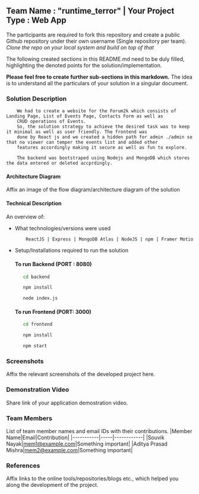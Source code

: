 ## Team Name : "runtime_terror" | Your Project Type : Web App

The participants are required to fork this repository and create a public Github repository under their own username (Single repository per team). *Clone the repo on your local system and build on top of that*

The following created sections in this README.md need to be duly filled, highlighting the denoted points for the solution/implementation. 

**Please feel free to create further sub-sections in this markdown.** The idea is to understand all the particulars of your solution in a singular document.

### Solution Description

```
    We had to create a website for the Forum2k which consists of Landing Page, List of Events Page, Contacts Form as well as
    CRUD operations of Events. 
    So, the solution strategy to achieve the desired task was to keep it minimal as well as user friendly. The frontend was 
    done by React js and we created a hidden path for admin ./admin so that no viewer can temper the events list and added other 
    features accordingly making it secure as well as fun to explore.
    
    The backend was bootstraped using Nodejs and MongoDB which stores the data entered or deleted accprdingly.
```

#### Architecture Diagram

Affix an image of the flow diagram/architecture diagram of the solution

#### Technical Description

An overview of:
* What technologies/versions were used

  ```sh
      ReactJS | Express | MongoDB Atlas | NodeJS | npm | Framer Motion | Axios | Gasp | Styled Elements
  ```

* Setup/Installations required to run the solution

  #### To run Backend (PORT : 8080)
   ```sh
      cd backend
   ```
   ```sh
      npm install
  ```
   ```sh
      node index.js
  ```
  #### To run Frontend (PORT: 3000)
   ```sh
      cd frontend
   ```
   ```sh
      npm install
   ```
   ```sh
      npm start
   ```

### Screenshots
Affix the relevant screenshots of the developed project here.

### Demonstration Video 
Share link of your application demostration video. 

### Team Members
List of team member names and email IDs with their contributions.
|Member Name|Email|Contribution|
|-----------|-----|------------|
|Souvik Nayak|mem1@example.com|Something important|
|Aditya Prasad Mishra|mem2@example.com|Something important|

### References
Affix links to the online tools/repositories/blogs etc., which helped you along the development of the project.
